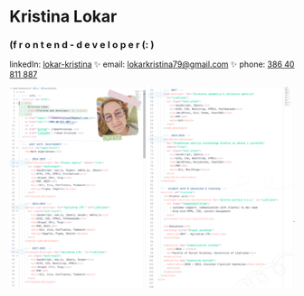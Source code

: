 # Kristina Lokar
### (f r o n t e n d - d e v e l o p e r (: )


linkedIn: [lokar-kristina](https://www.linkedin.com/in/lokar-kristina/) ✨
email: [lokarkristina79@gmail.com](mailto:lokarkristina79@gmail.com) ✨
phone: [386 40 811 887](tel:0038640811887)

![Kristina Lokar CV](lokar-kristina-cv.png)
